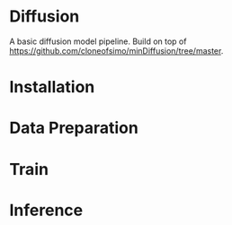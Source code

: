 # Diffusion
A basic diffusion model pipeline. Build on top of https://github.com/cloneofsimo/minDiffusion/tree/master.

# Installation

# Data Preparation

# Train

# Inference
